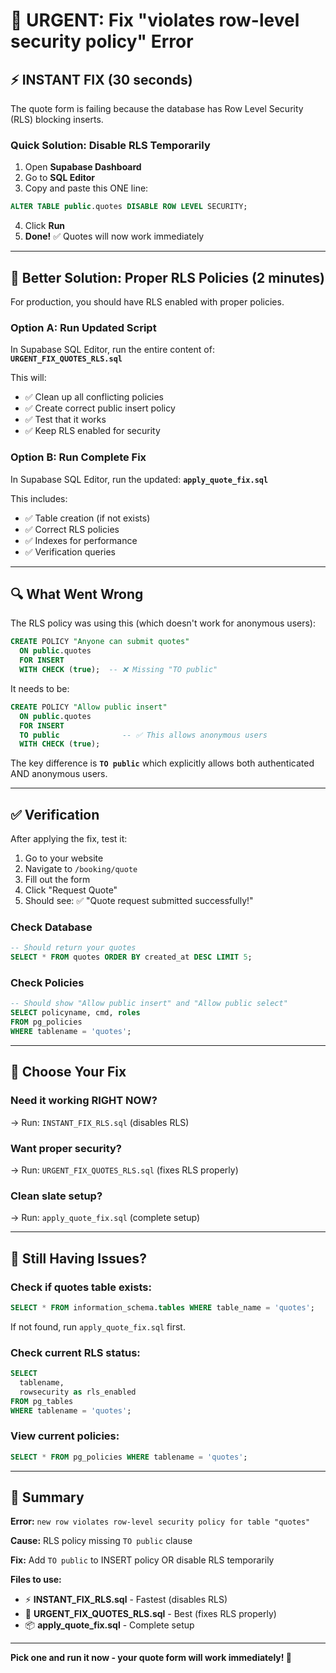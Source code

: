 # 🚨 URGENT: Fix "violates row-level security policy" Error

## ⚡ **INSTANT FIX (30 seconds)**

The quote form is failing because the database has Row Level Security (RLS) blocking inserts.

### **Quick Solution: Disable RLS Temporarily**

1. Open **Supabase Dashboard**
2. Go to **SQL Editor**
3. Copy and paste this ONE line:

```sql
ALTER TABLE public.quotes DISABLE ROW LEVEL SECURITY;
```

4. Click **Run**
5. **Done!** ✅ Quotes will now work immediately

---

## 🔐 **Better Solution: Proper RLS Policies (2 minutes)**

For production, you should have RLS enabled with proper policies.

### **Option A: Run Updated Script**

In Supabase SQL Editor, run the entire content of:
**`URGENT_FIX_QUOTES_RLS.sql`**

This will:
- ✅ Clean up all conflicting policies
- ✅ Create correct public insert policy
- ✅ Test that it works
- ✅ Keep RLS enabled for security

### **Option B: Run Complete Fix**

In Supabase SQL Editor, run the updated:
**`apply_quote_fix.sql`**

This includes:
- ✅ Table creation (if not exists)
- ✅ Correct RLS policies
- ✅ Indexes for performance
- ✅ Verification queries

---

## 🔍 **What Went Wrong**

The RLS policy was using this (which doesn't work for anonymous users):

```sql
CREATE POLICY "Anyone can submit quotes"
  ON public.quotes
  FOR INSERT
  WITH CHECK (true);  -- ❌ Missing "TO public"
```

It needs to be:

```sql
CREATE POLICY "Allow public insert"
  ON public.quotes
  FOR INSERT
  TO public              -- ✅ This allows anonymous users
  WITH CHECK (true);
```

The key difference is **`TO public`** which explicitly allows both authenticated AND anonymous users.

---

## ✅ **Verification**

After applying the fix, test it:

1. Go to your website
2. Navigate to `/booking/quote`
3. Fill out the form
4. Click "Request Quote"
5. Should see: ✅ "Quote request submitted successfully!"

### **Check Database**
```sql
-- Should return your quotes
SELECT * FROM quotes ORDER BY created_at DESC LIMIT 5;
```

### **Check Policies**
```sql
-- Should show "Allow public insert" and "Allow public select"
SELECT policyname, cmd, roles 
FROM pg_policies 
WHERE tablename = 'quotes';
```

---

## 🎯 **Choose Your Fix**

### **Need it working RIGHT NOW?**
→ Run: `INSTANT_FIX_RLS.sql` (disables RLS)

### **Want proper security?**
→ Run: `URGENT_FIX_QUOTES_RLS.sql` (fixes RLS properly)

### **Clean slate setup?**
→ Run: `apply_quote_fix.sql` (complete setup)

---

## 🐛 **Still Having Issues?**

### Check if quotes table exists:
```sql
SELECT * FROM information_schema.tables WHERE table_name = 'quotes';
```

If not found, run `apply_quote_fix.sql` first.

### Check current RLS status:
```sql
SELECT 
  tablename, 
  rowsecurity as rls_enabled 
FROM pg_tables 
WHERE tablename = 'quotes';
```

### View current policies:
```sql
SELECT * FROM pg_policies WHERE tablename = 'quotes';
```

---

## 📝 **Summary**

**Error:** `new row violates row-level security policy for table "quotes"`

**Cause:** RLS policy missing `TO public` clause

**Fix:** Add `TO public` to INSERT policy OR disable RLS temporarily

**Files to use:**
- ⚡ **INSTANT_FIX_RLS.sql** - Fastest (disables RLS)
- 🔐 **URGENT_FIX_QUOTES_RLS.sql** - Best (fixes RLS properly)
- 📦 **apply_quote_fix.sql** - Complete setup

---

**Pick one and run it now - your quote form will work immediately! 🚀**

